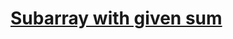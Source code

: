<h1> <a href="https://practice.geeksforgeeks.org/problems/subarray-with-given-sum-1587115621/1?page=1&category[]=Arrays&sortBy=submissions" target="_blank" >Subarray with given sum</a> </h1>
